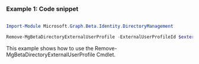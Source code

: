 ### Example 1: Code snippet

```powershell

Import-Module Microsoft.Graph.Beta.Identity.DirectoryManagement

Remove-MgBetaDirectoryExternalUserProfile -ExternalUserProfileId $externalUserProfileId

```
This example shows how to use the Remove-MgBetaDirectoryExternalUserProfile Cmdlet.

